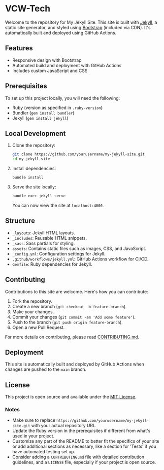# VCW-Tech

Welcome to the repository for My Jekyll Site. This site is built with [Jekyll](https://jekyllrb.com/), a static site generator, and styled using [Bootstrap](https://getbootstrap.com/) (included via CDN). It's automatically built and deployed using GitHub Actions.

## Features

- Responsive design with Bootstrap
- Automated build and deployment with GitHub Actions
- Includes custom JavaScript and CSS

## Prerequisites

To set up this project locally, you will need the following:

- Ruby (version as specified in `.ruby-version`)
- Bundler (`gem install bundler`)
- Jekyll (`gem install jekyll`)

## Local Development

1. Clone the repository:

   ```bash
   git clone https://github.com/yourusername/my-jekyll-site.git
   cd my-jekyll-site
   ```

2. Install dependencies:

   ```bash
   bundle install
   ```

3. Serve the site locally:

   ```bash
   bundle exec jekyll serve
   ```

   You can now view the site at `localhost:4000`.

## Structure

- `_layouts`: Jekyll HTML layouts.
- `_includes`: Reusable HTML snippets.
- `_sass`: Sass partials for styling.
- `assets`: Contains static files such as images, CSS, and JavaScript.
- `_config.yml`: Configuration settings for Jekyll.
- `.github/workflows/jekyll.yml`: GitHub Actions workflow for CI/CD.
- `Gemfile`: Ruby dependencies for Jekyll.

## Contributing

Contributions to this site are welcome. Here's how you can contribute:

1. Fork the repository.
2. Create a new branch (`git checkout -b feature-branch`).
3. Make your changes.
4. Commit your changes (`git commit -am 'Add some feature'`).
5. Push to the branch (`git push origin feature-branch`).
6. Open a new Pull Request.

For more details on contributing, please read [CONTRIBUTING.md](CONTRIBUTING.md).

## Deployment

This site is automatically built and deployed by GitHub Actions when changes are pushed to the `main` branch.

## License

This project is open source and available under the [MIT License](LICENSE).

### Notes

- Make sure to replace `https://github.com/yourusername/my-jekyll-site.git` with your actual repository URL.
- Update the Ruby version in the prerequisites if different from what's used in your project.
- Customize any part of the README to better fit the specifics of your site or add additional sections as necessary, like a section for 'Tests' if you have automated testing set up.
- Consider adding a `CONTRIBUTING.md` file with detailed contribution guidelines, and a `LICENSE` file, especially if your project is open source.
